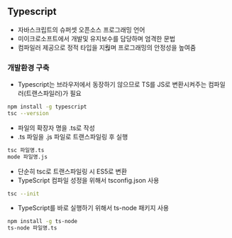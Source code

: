 ## Typescript
- 자바스크립트의 슈퍼셋 오픈소스 프로그래밍 언어
- 미이크로소프트에서 개발및 유지보수를 담당하며 엄격한 문법
- 컴파일러 제공으로 정적 타입을 지웒며 프로그래밍의 안정성을 높여줌

### 개발환경 구축
- Typescript는 브라우저에서 동장하기 않으므로 TS를 JS로 변환시켜주는 컴파일러(트랜스파일러)가 필요

```bash
npm install -g typescript
tsc --version
```

- 파일의 확장자 명을 .ts로 작성
-  .ts 파일을 .js 파일로 트랜스파일링 후 실행

```bash
tsc 파일명.ts
mode 파일명.js
```

- 단순히 tsc로 트랜스파일링 시 ES5로 변환
- TypeScript 컴파일 성정을 위해서 tsconfig.json 사용

```bash
tsc --init
```

- TypeScript를 바로 실행하기 위해서 ts-node 패키지 사용

```bash
npm install -g ts-node
ts-node 파일명.ts
```